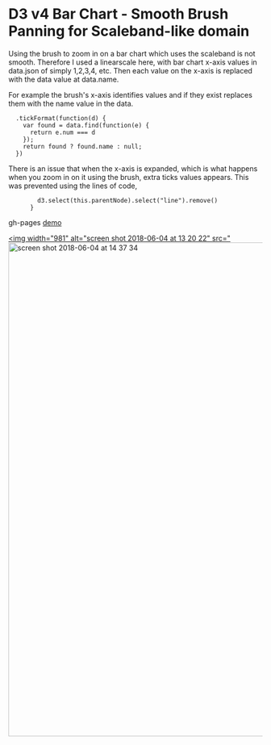 # D3 v4 Bar Chart - Smooth Brush Panning for Scaleband-like domain

Using the brush to zoom in on a bar chart which uses the scaleband is not smooth.
Therefore I used a linearscale here, with bar chart x-axis values in data.json of simply 1,2,3,4, etc. Then each value on the x-axis is replaced with the data value at data.name.

For example the brush's x-axis identifies values and if they exist replaces them with the name value in the data.

```var xAxis2 = d3.axisBottom(x2).tickSize(0)
  .tickFormat(function(d) {
    var found = data.find(function(e) {
      return e.num === d
    });
    return found ? found.name : null;
  })
```

There is an issue that when the x-axis is expanded, which is what happens when you zoom in on it using the brush, extra ticks values appears. This was prevented using the lines of code,

```      if (!found) {
        d3.select(this.parentNode).select("line").remove()
      }
```

gh-pages [demo](https://shanegibney.github.io/d3v4-Scaleband-like-smooth-brush-panning/)

<a href="https://shanegibney.github.io/d3v4-Scaleband-like-smooth-brush-panning/"><img width="981" alt="screen shot 2018-06-04 at 13 20 22" src="<img width="979" alt="screen shot 2018-06-04 at 14 37 34" src="https://user-images.githubusercontent.com/17167992/40920599-f6ece828-6804-11e8-8bee-6098d635c04c.png"></a>
